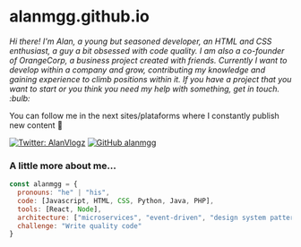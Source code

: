 # alanmgg.github.io

<p><em>Hi there! I'm Alan, a young but seasoned developer, an HTML and CSS enthusiast, a guy a bit obsessed with code quality. I am also a co-founder of OrangeCorp, a business project created with friends. Currently I want to develop within a company and grow, contributing my knowledge and gaining experience to climb positions within it. If you have a project that you want to start or you think you need my help with something, get in touch. :bulb:
</em></p>

You can follow me in the next sites/plataforms where I constantly publish new content :page_facing_up:
</em></p>
[![Twitter: AlanVlogz](https://img.shields.io/twitter/follow/AlanVlogz?style=social)](https://twitter.com/AlanVlogz)
[![GitHub alanmgg](https://img.shields.io/github/followers/alanmgg?label=follow&style=social)](https://github.com/alanmgg)

### A little more about me... 


```javascript
const alanmgg = {
  pronouns: "he" | "his",
  code: [Javascript, HTML, CSS, Python, Java, PHP],
  tools: [React, Node],
  architecture: ["microservices", "event-driven", "design system pattern"],
  challenge: "Write quality code"
}
```
